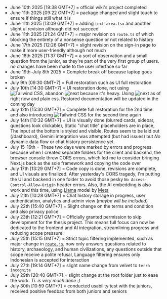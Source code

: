 - June 10th 2025 [19:38 GMT+7] = official wiki's project completed
- June 11th 2025 [09:22 GMT+7] = package changed and slight touch to ensure if things still what it is
- June 11th 2025 [13:09 GMT+7] = adding `text-area.tsx` and another slight ui revision although did not succeed
- June 11th 2025 [21:24 GMT+7] = major revision on `route.ts` of which blocking the entirety of a nonsense question or not related to history
- June 17th 2025 [12:26 GMT+7] = slight revision on the sign-in page to make it more user-friendly although not much
- June 18th 2025 [11:37 GMT+7] = a sort of observation and a small question from the junior, as they're part of the very first group of users. no changes have been made to the user interface so far
- June 19th-July 8th 2025 = Complete break off because laptop goes broken
- July 9th [09:30 GMT+7] = Full restoration such as UI full restoration
- July 10th [14:30 GMT+7] = UI restoration done, not using <img src="https://img.shields.io/badge/tailwind.css-%2338B2AC.svg?logo=tailwindcss&logoColor=white" alt="Tailwind CSS"/>, abandon <img src="https://img.shields.io/badge/next.js-%23000000.svg?logo=next.js&logoColor=white" alt="next"/> because it's heavy. Using <img src="https://img.shields.io/badge/vite-%23000000.svg?logo=vite&logoColor=pink" alt="next"/> as of right now and plain css. Restored documentation will be updated in the coming day
- July 12th [15:30 GMT+7] = Complete full restoration for the 2nd time. and also introducing <img src="https://img.shields.io/badge/tailwind.css-%2338B2AC.svg?logo=tailwindcss&logoColor=white" alt="Tailwind CSS"/> for the second time again
- July 14th [10:32 GMT+7] = UI is visually done (blurred cards, sidebar, questions look clickable), Static "chat title" placeholders are in place, The input at the bottom is styled and visible, Routes seem to be laid out (/dashboard), Gemini integration was attempted (but had issues) but _No_ dynamic data flow or chat history persistence yet.
- July 15-16th = These two days were marked by errors and progress because when I created separate folders for the client and backend, the browser console threw CORS errors, which led me to consider bringing Next.js back as the sole framework and copying the code over
- July 17th [13:29 GMT+7] = Code copy is done, revisions are complete, and UI visuals are finalized. After yesterday's CORS tragedy, I'm putting the UI and backend in one folder to avoid those pesky ``No Access-Control-Allow-Origin`` header errors. Also, the AI embedding is also work and this time, using [Llama](https://console.groq.com/docs/model/llama-3.2-3b-preview) model by [Meta](https://ai.meta.com/)
- July 21th [10:28 GMT+7] = Chat history storage in progress, user authentication, analytics and admin view (*maybe will be included*)
- July 22th [15:40 GMT+7] = Slight change on the terms and condition and also privacy police
- July 23th [12:21 GMT+7] = Officially granted permission to skip development for the thesis project. This means full focus can now be dedicated to the frontend and AI integration, streamlining progress and reducing scope pressure.
- July 25th [15:15 GMT+7] = Strict topic filtering implemented, such as major change in [`route.js`](/root/app/api/chat/route.js), now only answers questions related to history, archaeology, and human civilizations, any questions outside that scope receive a polite refusal, Language filtering ensures only Indonesian is accepted for interaction
- July 27th [19:14 GMT+7] = slight name change from velvet to `terra incognita`
- July 29th [20:40 GMT+7] = slight change at the root folder just to ease the work. _Ti. is very much done :)_
- July 30th [10:59 GMT+7] = conducted usability test with the juniors, received positive feedbac from both juniors and seniors